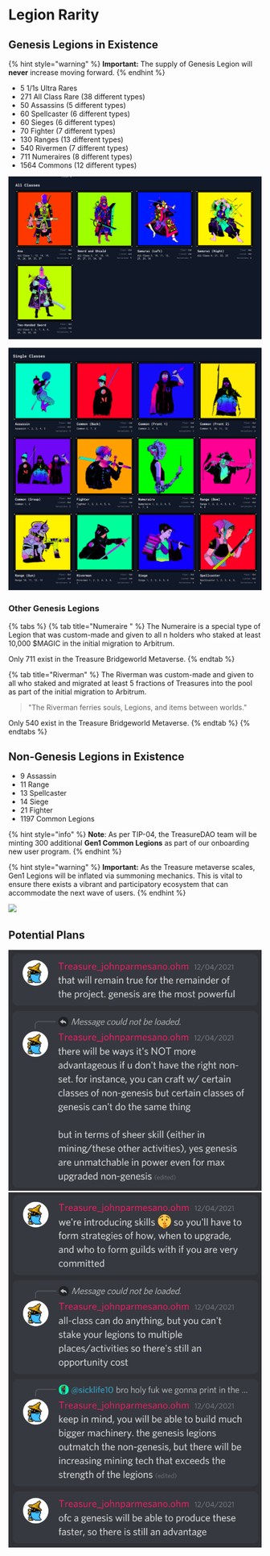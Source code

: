 # Legion Rarity

## **Genesis Legions in Existence**

{% hint style="warning" %}
**Important:** The supply of Genesis Legion will **never** increase moving forward.&#x20;
{% endhint %}

* 5 1/1s Ultra Rares
* 271 All Class Rare (38 different types)
* 50 Assassins (5 different types)
* 60 Spellcaster (6 different types)
* 60 Sieges (6 different types)
* 70 Fighter (7 different types)
* 130 Ranges (13 different types)
* 540 Rivermen (7 different types)
* 711 Numeraires (8 different types)
* 1564 Commons (12 different types)

![](<../../../.gitbook/assets/image (5) (1) (1) (2).png>)

![](<../../../.gitbook/assets/image (3) (1).png>)

### Other Genesis Legions

{% tabs %}
{% tab title="Numeraire " %}
The Numeraire is a special type of Legion that was custom-made and given to all n holders who staked at least 10,000 $MAGIC in the initial migration to Arbitrum.

Only 711 exist in the Treasure Bridgeworld Metaverse.
{% endtab %}

{% tab title="Riverman" %}
The Riverman was custom-made and given to all who staked and migrated at least 5 fractions of Treasures into the pool as part of the initial migration to Arbitrum.

> "The Riverman ferries souls, Legions, and items between worlds."

Only 540 exist in the Treasure Bridgeworld Metaverse.
{% endtab %}
{% endtabs %}

## Non-Genesis Legions in Existence

* 9 Assassin
* 11 Range
* 13 Spellcaster
* 14 Siege
* 21 Fighter
* 1197 Common Legions

{% hint style="info" %}
**Note**: As per TIP-04, the TreasureDAO team will be minting 300 additional **Gen1 Common Legions** as part of our onboarding new user program.&#x20;
{% endhint %}

{% hint style="warning" %}
**Important:** As the Treasure metaverse scales, Gen1 Legions will be inflated via summoning mechanics. This is vital to ensure there exists a vibrant and participatory ecosystem that can accommodate the next wave of users.&#x20;
{% endhint %}

![](../../../.gitbook/assets/Screenshot\_1.jpg)

## Potential Plans

![](<../../../.gitbook/assets/image (7).png>)![](<../../../.gitbook/assets/image (1).png>)
